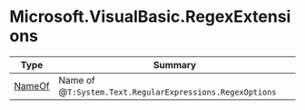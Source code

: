 ﻿
# Microsoft.VisualBasic.RegexExtensions

|Type|Summary|
|----|-------|
|[NameOf](./NameOf.md)|Name of @``T:System.Text.RegularExpressions.RegexOptions``|

